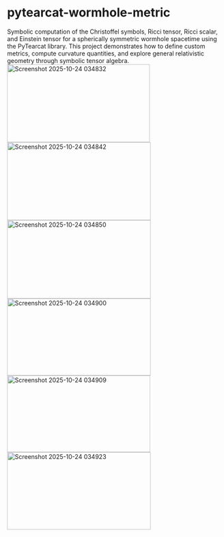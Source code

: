 # pytearcat-wormhole-metric
Symbolic computation of the Christoffel symbols, Ricci tensor, Ricci scalar, and Einstein tensor for a spherically symmetric wormhole spacetime using the PyTearcat library. This project demonstrates how to define custom metrics, compute curvature quantities, and explore general relativistic geometry through symbolic tensor algebra.
<img width="334" height="182" alt="Screenshot 2025-10-24 034832" src="https://github.com/user-attachments/assets/8f62f46d-2027-41b0-b8f9-4c4e1aacb26e" />
<img width="336" height="182" alt="Screenshot 2025-10-24 034842" src="https://github.com/user-attachments/assets/7cc4a037-908a-48c6-9719-3af2a1c0f4ec" />
<img width="336" height="183" alt="Screenshot 2025-10-24 034850" src="https://github.com/user-attachments/assets/41ac05b5-628b-4b59-9b3c-3117783461b0" />
<img width="336" height="180" alt="Screenshot 2025-10-24 034900" src="https://github.com/user-attachments/assets/c0fea2e9-8f37-466d-a8db-fefaa137caee" />
<img width="335" height="179" alt="Screenshot 2025-10-24 034909" src="https://github.com/user-attachments/assets/e4432c11-787e-4a6c-a92f-7be173de92c5" />
<img width="336" height="181" alt="Screenshot 2025-10-24 034923" src="https://github.com/user-attachments/assets/37b70809-cc2f-494f-9324-3bb53cb8ac09" />

